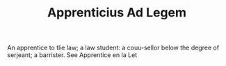 ---
title: Apprenticius Ad Legem
letter: A
permalink: "/definitions/bld-apprenticius-ad-legem.html"
body: 'An apprentice to tlie law; a law student: a couu-sellor below the degree of
  serjeant; a barrister. See Apprentice en la Let'
published_at: '2018-07-07'
source: Black's Law Dictionary 2nd Ed (1910)
layout: post
---